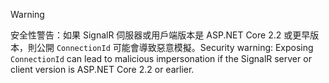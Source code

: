 > [!WARNING]
> <span data-ttu-id="9666e-101">安全性警告：如果 SignalR 伺服器或用戶端版本是 ASP.NET Core 2.2 或更早版本，則公開 `ConnectionId` 可能會導致惡意模擬。</span><span class="sxs-lookup"><span data-stu-id="9666e-101">Security warning: Exposing `ConnectionId` can lead to malicious impersonation if the SignalR server or client version is ASP.NET Core 2.2 or earlier.</span></span>
